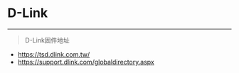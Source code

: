<!--
 * @Description: D-Link固件下载地址
 * @Author: smile
 * @Date: 2022-05-09 11:28:13
 * @LastEditTime: 2022-05-10 10:18:25
 * @LastEditors: smile
-->
# D-Link
---
> D-Link固件地址

- https://tsd.dlink.com.tw/
- https://support.dlink.com/globaldirectory.aspx